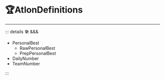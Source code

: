 # 🏆<atlos>AtlonDefinitions</atlos>

---

<!-- =================================================== -->
<!-- =================================================== -->
<!-- =================================================== -->
<!-- =================================================== -->
<!-- =================================================== -->
::: details 🛠 <dev>&&&</dev>

- PersonalBest
    - RawPersonalBest
    - PrepPersonalBest
- DailyNumber
- TeamNumber

:::
